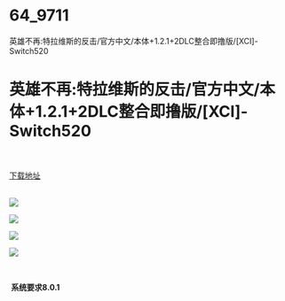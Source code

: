 # 64_9711
英雄不再:特拉维斯的反击/官方中文/本体+1.2.1+2DLC整合即撸版/[XCI]-Switch520
# 英雄不再:特拉维斯的反击/官方中文/本体+1.2.1+2DLC整合即撸版/[XCI]-Switch520
 <br/></br>
[下载地址](https://www.switch520.cc/article/9711 "下载地址")
<br/></br>

<p><img src="https://www.switch520.cc/muke_img/upload_art_editor_20210215-1_066f2e133ea910385e1f9ecedb9523e1.jpg"></p>
<p><img src="https://www.switch520.cc/muke_img/upload_art_editor_20210215-1_e89efc03ebbac369562daac3208cde84.jpg"></p>
<p><img src="https://www.switch520.cc/muke_img/upload_art_editor_20210215-1_b44492b162bd7c8c51fa7fdf8f9a9db8.jpg"></p>
<p><img src="https://www.switch520.cc/muke_img/upload_art_editor_20210215-1_abfe816eac15b115835f74f92562944f.jpg"></p>
<p>&nbsp;</p>
<p><strong>&nbsp;系统要求8.0.1</strong></p>
